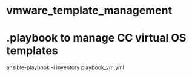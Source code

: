 # vmware_template_management
# .playbook to manage CC virtual OS templates

ansible-playbook -i inventory playbook_vm.yml
